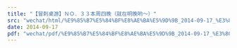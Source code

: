 ```yaml
---
title: "【冒刺桌游】ＮＯ．３３本周四晚（就在明晚哟～）"
src: "wechat/html/%E9%85%B7%E5%84%BF%E8%AE%BA%E5%9D%9B_2014-09-17_%E3%80%90%E5%86%92%E5%88%BA%E6%A1%8C%E6%B8%B8%E3%80%91%EF%BC%AE%EF%BC%AF%EF%BC%8E%EF%BC%93%EF%BC%93%E6%9C%AC%E5%91%A8%E5%9B%9B%E6%99%9A%EF%BC%88%E5%B0%B1%E5%9C%A8%E6%98%8E%E6%99%9A%E5%93%9F%EF%BD%9E%EF%BC%89.html"
date: 2014-09-17
pdf: "wechat/pdf/%E9%85%B7%E5%84%BF%E8%AE%BA%E5%9D%9B_2014-09-17_%E3%80%90%E5%86%92%E5%88%BA%E6%A1%8C%E6%B8%B8%E3%80%91%EF%BC%AE%EF%BC%AF%EF%BC%8E%EF%BC%93%EF%BC%93%E6%9C%AC%E5%91%A8%E5%9B%9B%E6%99%9A%EF%BC%88%E5%B0%B1%E5%9C%A8%E6%98%8E%E6%99%9A%E5%93%9F%EF%BD%9E%EF%BC%89.pdf"
---
```

